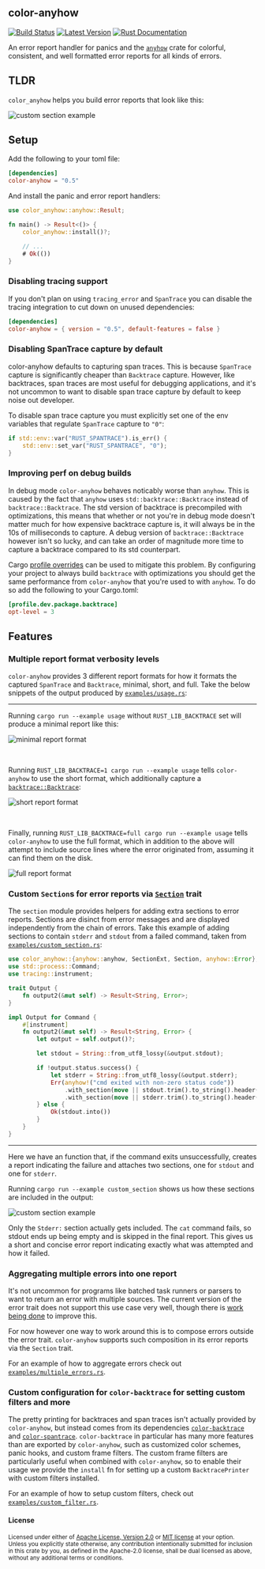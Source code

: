 ## color-anyhow

[![Build Status][actions-badge]][actions-url]
[![Latest Version][version-badge]][version-url]
[![Rust Documentation][docs-badge]][docs-url]

[actions-badge]: https://github.com/yaahc/color-anyhow/workflows/Continuous%20integration/badge.svg
[actions-url]: https://github.com/yaahc/color-anyhow/actions?query=workflow%3A%22Continuous+integration%22
[version-badge]: https://img.shields.io/crates/v/color-anyhow.svg
[version-url]: https://crates.io/crates/color-anyhow
[docs-badge]: https://img.shields.io/badge/docs-latest-blue.svg
[docs-url]: https://docs.rs/color-anyhow

An error report handler for panics and the [`anyhow`] crate for colorful, consistent, and well
formatted error reports for all kinds of errors.

## TLDR

`color_anyhow` helps you build error reports that look like this:

![custom section example](https://raw.githubusercontent.com/yaahc/color-anyhow/master/pictures/custom_section.png)

## Setup

Add the following to your toml file:

```toml
[dependencies]
color-anyhow = "0.5"
```

And install the panic and error report handlers:

```rust
use color_anyhow::anyhow::Result;

fn main() -> Result<()> {
    color_anyhow::install()?;

    // ...
    # Ok(())
}
```

### Disabling tracing support

If you don't plan on using `tracing_error` and `SpanTrace` you can disable the
tracing integration to cut down on unused dependencies:

```toml
[dependencies]
color-anyhow = { version = "0.5", default-features = false }
```

### Disabling SpanTrace capture by default

color-anyhow defaults to capturing span traces. This is because `SpanTrace`
capture is significantly cheaper than `Backtrace` capture. However, like
backtraces, span traces are most useful for debugging applications, and it's
not uncommon to want to disable span trace capture by default to keep noise out
developer.

To disable span trace capture you must explicitly set one of the env variables
that regulate `SpanTrace` capture to `"0"`:

```rust
if std::env::var("RUST_SPANTRACE").is_err() {
    std::env::set_var("RUST_SPANTRACE", "0");
}
```

### Improving perf on debug builds

In debug mode `color-anyhow` behaves noticably worse than `anyhow`. This is caused
by the fact that `anyhow` uses `std::backtrace::Backtrace` instead of
`backtrace::Backtrace`. The std version of backtrace is precompiled with
optimizations, this means that whether or not you're in debug mode doesn't
matter much for how expensive backtrace capture is, it will always be in the
10s of milliseconds to capture. A debug version of `backtrace::Backtrace`
however isn't so lucky, and can take an order of magnitude more time to capture
a backtrace compared to its std counterpart.

Cargo [profile
overrides](https://doc.rust-lang.org/cargo/reference/profiles.html#overrides)
can be used to mitigate this problem. By configuring your project to always
build `backtrace` with optimizations you should get the same performance from
`color-anyhow` that you're used to with `anyhow`. To do so add the following to
your Cargo.toml:

```toml
[profile.dev.package.backtrace]
opt-level = 3
```

## Features

### Multiple report format verbosity levels

`color-anyhow` provides 3 different report formats for how it formats the captured `SpanTrace`
and `Backtrace`, minimal, short, and full. Take the below snippets of the output produced by [`examples/usage.rs`]:

---

Running `cargo run --example usage` without `RUST_LIB_BACKTRACE` set will produce a minimal
report like this:

![minimal report format](https://raw.githubusercontent.com/yaahc/color-anyhow/master/pictures/minimal.png)

<br>

Running `RUST_LIB_BACKTRACE=1 cargo run --example usage` tells `color-anyhow` to use the short
format, which additionally capture a [`backtrace::Backtrace`]:

![short report format](https://raw.githubusercontent.com/yaahc/color-anyhow/master/pictures/short.png)

<br>

Finally, running `RUST_LIB_BACKTRACE=full cargo run --example usage` tells `color-anyhow` to use
the full format, which in addition to the above will attempt to include source lines where the
error originated from, assuming it can find them on the disk.

![full report format](https://raw.githubusercontent.com/yaahc/color-anyhow/master/pictures/full.png)

### Custom `Section`s for error reports via [`Section`] trait

The `section` module provides helpers for adding extra sections to error
reports. Sections are disinct from error messages and are displayed
independently from the chain of errors. Take this example of adding sections
to contain `stderr` and `stdout` from a failed command, taken from
[`examples/custom_section.rs`]:

```rust
use color_anyhow::{anyhow::anyhow, SectionExt, Section, anyhow::Error};
use std::process::Command;
use tracing::instrument;

trait Output {
    fn output2(&mut self) -> Result<String, Error>;
}

impl Output for Command {
    #[instrument]
    fn output2(&mut self) -> Result<String, Error> {
        let output = self.output()?;

        let stdout = String::from_utf8_lossy(&output.stdout);

        if !output.status.success() {
            let stderr = String::from_utf8_lossy(&output.stderr);
            Err(anyhow!("cmd exited with non-zero status code"))
                .with_section(move || stdout.trim().to_string().header("Stdout:"))
                .with_section(move || stderr.trim().to_string().header("Stderr:"))
        } else {
            Ok(stdout.into())
        }
    }
}
```

---

Here we have an function that, if the command exits unsuccessfully, creates a
report indicating the failure and attaches two sections, one for `stdout` and
one for `stderr`.

Running `cargo run --example custom_section` shows us how these sections are
included in the output:

![custom section example](https://raw.githubusercontent.com/yaahc/color-anyhow/master/pictures/custom_section.png)

Only the `Stderr:` section actually gets included. The `cat` command fails,
so stdout ends up being empty and is skipped in the final report. This gives
us a short and concise error report indicating exactly what was attempted and
how it failed.

### Aggregating multiple errors into one report

It's not uncommon for programs like batched task runners or parsers to want
to return an error with multiple sources. The current version of the error
trait does not support this use case very well, though there is [work being
done](https://github.com/rust-lang/rfcs/pull/2895) to improve this.

For now however one way to work around this is to compose errors outside the
error trait. `color-anyhow` supports such composition in its error reports via
the `Section` trait.

For an example of how to aggregate errors check out [`examples/multiple_errors.rs`].

### Custom configuration for `color-backtrace` for setting custom filters and more

The pretty printing for backtraces and span traces isn't actually provided by
`color-anyhow`, but instead comes from its dependencies [`color-backtrace`] and
[`color-spantrace`]. `color-backtrace` in particular has many more features
than are exported by `color-anyhow`, such as customized color schemes, panic
hooks, and custom frame filters. The custom frame filters are particularly
useful when combined with `color-anyhow`, so to enable their usage we provide
the `install` fn for setting up a custom `BacktracePrinter` with custom
filters installed.

For an example of how to setup custom filters, check out [`examples/custom_filter.rs`].

[`anyhow`]: https://docs.rs/anyhow
[`tracing-error`]: https://docs.rs/tracing-error
[`color-backtrace`]: https://docs.rs/color-backtrace
[`anyhow::anyhowHandler`]: https://docs.rs/anyhow/*/anyhow/trait.anyhowHandler.html
[`backtrace::Backtrace`]: https://docs.rs/backtrace/*/backtrace/struct.Backtrace.html
[`tracing_error::SpanTrace`]: https://docs.rs/tracing-error/*/tracing_error/struct.SpanTrace.html
[`color-spantrace`]: https://github.com/yaahc/color-spantrace
[`Section`]: https://docs.rs/color-anyhow/*/color_anyhow/trait.Section.html
[`anyhow::Error`]: https://docs.rs/anyhow/*/anyhow/struct.Error.html
[`anyhow::Result`]: https://docs.rs/anyhow/*/anyhow/type.Result.html
[`Handler`]: https://docs.rs/color-anyhow/*/color_anyhow/struct.Handler.html
[`examples/usage.rs`]: https://github.com/yaahc/color-anyhow/blob/master/examples/usage.rs
[`examples/custom_filter.rs`]: https://github.com/yaahc/color-anyhow/blob/master/examples/custom_filter.rs
[`examples/custom_section.rs`]: https://github.com/yaahc/color-anyhow/blob/master/examples/custom_section.rs
[`examples/multiple_errors.rs`]: https://github.com/yaahc/color-anyhow/blob/master/examples/multiple_errors.rs

#### License

<sup>
Licensed under either of <a href="LICENSE-APACHE">Apache License, Version
2.0</a> or <a href="LICENSE-MIT">MIT license</a> at your option.
</sup>

<br>

<sub>
Unless you explicitly state otherwise, any contribution intentionally submitted
for inclusion in this crate by you, as defined in the Apache-2.0 license, shall
be dual licensed as above, without any additional terms or conditions.
</sub>
